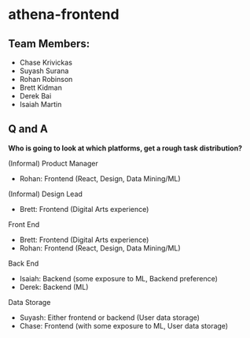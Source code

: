 # athena-frontend

## Team Members: 
* Chase Krivickas
* Suyash Surana
* Rohan Robinson
* Brett Kidman
* Derek Bai
* Isaiah Martin

## Q and A

**Who is going to look at which platforms, get a rough task distribution?**

(Informal) Product Manager
* Rohan: Frontend (React, Design, Data Mining/ML)

(Informal) Design Lead
* Brett: Frontend (Digital Arts experience)

Front End 
* Brett: Frontend (Digital Arts experience)
* Rohan: Frontend (React, Design, Data Mining/ML)

Back End
* Isaiah: Backend (some exposure to ML, Backend preference)
* Derek: Backend (ML)

Data Storage
* Suyash: Either frontend or backend (User data storage)
* Chase: Frontend (with some exposure to ML, User data storage)
